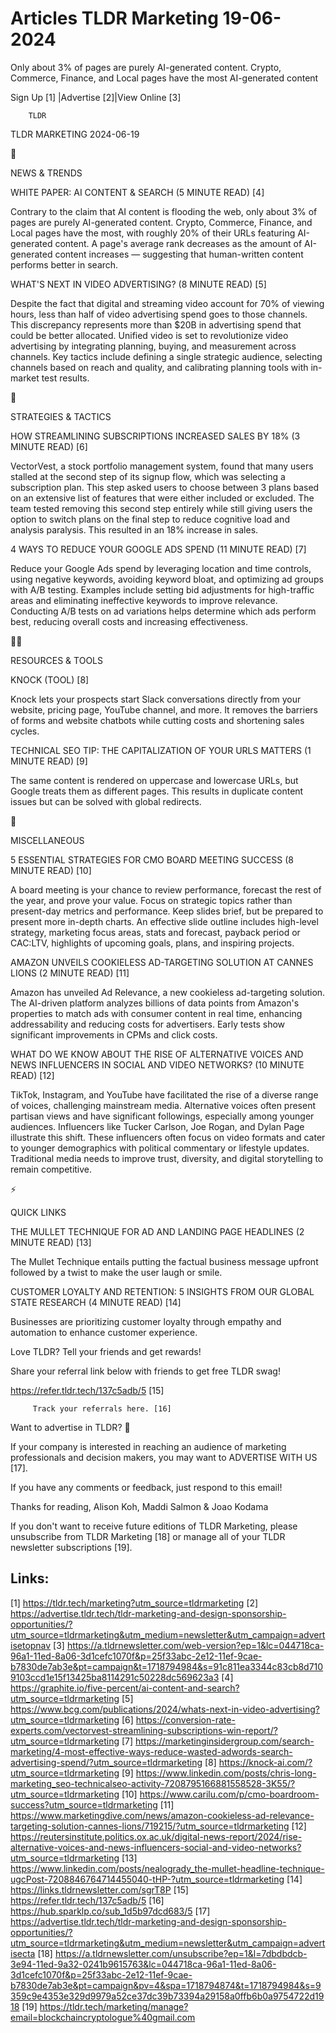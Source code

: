 # Articles TLDR Marketing 19-06-2024

Only about 3% of pages are purely AI-generated content. Crypto,
Commerce, Finance, and Local pages have the most AI-generated
content  

 Sign Up [1] |Advertise [2]|View Online [3] 

		TLDR 

TLDR MARKETING 2024-06-19

📱 

NEWS & TRENDS

 WHITE PAPER: AI CONTENT & SEARCH (5 MINUTE READ) [4] 

 Contrary to the claim that AI content is flooding the web, only about
3% of pages are purely AI-generated content. Crypto, Commerce,
Finance, and Local pages have the most, with roughly 20% of their URLs
featuring AI-generated content. A page's average rank decreases as the
amount of AI-generated content increases — suggesting that
human-written content performs better in search. 

 WHAT'S NEXT IN VIDEO ADVERTISING? (8 MINUTE READ) [5] 

 Despite the fact that digital and streaming video account for 70% of
viewing hours, less than half of video advertising spend goes to those
channels. This discrepancy represents more than $20B in advertising
spend that could be better allocated. Unified video is set to
revolutionize video advertising by integrating planning, buying, and
measurement across channels. Key tactics include defining a single
strategic audience, selecting channels based on reach and quality, and
calibrating planning tools with in-market test results. 

🚀 

STRATEGIES & TACTICS

 HOW STREAMLINING SUBSCRIPTIONS INCREASED SALES BY 18% (3 MINUTE READ)
[6] 

 VectorVest, a stock portfolio management system, found that many
users stalled at the second step of its signup flow, which was
selecting a subscription plan. This step asked users to choose between
3 plans based on an extensive list of features that were either
included or excluded. The team tested removing this second step
entirely while still giving users the option to switch plans on the
final step to reduce cognitive load and analysis paralysis. This
resulted in an 18% increase in sales. 

 4 WAYS TO REDUCE YOUR GOOGLE ADS SPEND (11 MINUTE READ) [7] 

 Reduce your Google Ads spend by leveraging location and time
controls, using negative keywords, avoiding keyword bloat, and
optimizing ad groups with A/B testing. Examples include setting bid
adjustments for high-traffic areas and eliminating ineffective
keywords to improve relevance. Conducting A/B tests on ad variations
helps determine which ads perform best, reducing overall costs and
increasing effectiveness. 

🧑‍💻 

RESOURCES & TOOLS

 KNOCK (TOOL) [8] 

 Knock lets your prospects start Slack conversations directly from
your website, pricing page, YouTube channel, and more. It removes the
barriers of forms and website chatbots while cutting costs and
shortening sales cycles. 

 TECHNICAL SEO TIP: THE CAPITALIZATION OF YOUR URLS MATTERS (1 MINUTE
READ) [9] 

 The same content is rendered on uppercase and lowercase URLs, but
Google treats them as different pages. This results in duplicate
content issues but can be solved with global redirects. 

🎁 

MISCELLANEOUS

 5 ESSENTIAL STRATEGIES FOR CMO BOARD MEETING SUCCESS (8 MINUTE READ)
[10] 

 A board meeting is your chance to review performance, forecast the
rest of the year, and prove your value. Focus on strategic topics
rather than present-day metrics and performance. Keep slides brief,
but be prepared to present more in-depth charts. An effective slide
outline includes high-level strategy, marketing focus areas, stats and
forecast, payback period or CAC:LTV, highlights of upcoming goals,
plans, and inspiring projects. 

 AMAZON UNVEILS COOKIELESS AD-TARGETING SOLUTION AT CANNES LIONS (2
MINUTE READ) [11] 

 Amazon has unveiled Ad Relevance, a new cookieless ad-targeting
solution. The AI-driven platform analyzes billions of data points from
Amazon's properties to match ads with consumer content in real time,
enhancing addressability and reducing costs for advertisers. Early
tests show significant improvements in CPMs and click costs. 

 WHAT DO WE KNOW ABOUT THE RISE OF ALTERNATIVE VOICES AND NEWS
INFLUENCERS IN SOCIAL AND VIDEO NETWORKS? (10 MINUTE READ) [12] 

 TikTok, Instagram, and YouTube have facilitated the rise of a diverse
range of voices, challenging mainstream media. Alternative voices
often present partisan views and have significant followings,
especially among younger audiences. Influencers like Tucker Carlson,
Joe Rogan, and Dylan Page illustrate this shift. These influencers
often focus on video formats and cater to younger demographics with
political commentary or lifestyle updates. Traditional media needs to
improve trust, diversity, and digital storytelling to remain
competitive. 

⚡ 

QUICK LINKS

 THE MULLET TECHNIQUE FOR AD AND LANDING PAGE HEADLINES (2 MINUTE
READ) [13] 

 The Mullet Technique entails putting the factual business message
upfront followed by a twist to make the user laugh or smile. 

 CUSTOMER LOYALTY AND RETENTION: 5 INSIGHTS FROM OUR GLOBAL STATE
RESEARCH (4 MINUTE READ) [14] 

 Businesses are prioritizing customer loyalty through empathy and
automation to enhance customer experience. 

Love TLDR? Tell your friends and get rewards!

 Share your referral link below with friends to get free TLDR swag! 

 https://refer.tldr.tech/137c5adb/5 [15] 

		 Track your referrals here. [16] 

Want to advertise in TLDR? 📰

 If your company is interested in reaching an audience of marketing
professionals and decision makers, you may want to ADVERTISE WITH US
[17]. 

 If you have any comments or feedback, just respond to this email! 

Thanks for reading, 
Alison Koh, Maddi Salmon & Joao Kodama 

If you don't want to receive future editions of TLDR Marketing, please
unsubscribe from TLDR Marketing [18] or manage all of your TLDR
newsletter subscriptions [19]. 

 

Links:
------
[1] https://tldr.tech/marketing?utm_source=tldrmarketing
[2] https://advertise.tldr.tech/tldr-marketing-and-design-sponsorship-opportunities/?utm_source=tldrmarketing&utm_medium=newsletter&utm_campaign=advertisetopnav
[3] https://a.tldrnewsletter.com/web-version?ep=1&lc=044718ca-96a1-11ed-8a06-3d1cefc1070f&p=25f33abc-2e12-11ef-9cae-b7830de7ab3e&pt=campaign&t=1718794984&s=91c811ea3344c83cb8d7109103ccd1e15f13425ba8114291c50228dc569623a3
[4] https://graphite.io/five-percent/ai-content-and-search?utm_source=tldrmarketing
[5] https://www.bcg.com/publications/2024/whats-next-in-video-advertising?utm_source=tldrmarketing
[6] https://conversion-rate-experts.com/vectorvest-streamlining-subscriptions-win-report/?utm_source=tldrmarketing
[7] https://marketinginsidergroup.com/search-marketing/4-most-effective-ways-reduce-wasted-adwords-search-advertising-spend/?utm_source=tldrmarketing
[8] https://knock-ai.com/?utm_source=tldrmarketing
[9] https://www.linkedin.com/posts/chris-long-marketing_seo-technicalseo-activity-7208795166881558528-3K55/?utm_source=tldrmarketing
[10] https://www.carilu.com/p/cmo-boardroom-success?utm_source=tldrmarketing
[11] https://www.marketingdive.com/news/amazon-cookieless-ad-relevance-targeting-solution-cannes-lions/719215/?utm_source=tldrmarketing
[12] https://reutersinstitute.politics.ox.ac.uk/digital-news-report/2024/rise-alternative-voices-and-news-influencers-social-and-video-networks?utm_source=tldrmarketing
[13] https://www.linkedin.com/posts/nealogrady_the-mullet-headline-technique-ugcPost-7208846764714455040-tHP-?utm_source=tldrmarketing
[14] https://links.tldrnewsletter.com/sgrT8P
[15] https://refer.tldr.tech/137c5adb/5
[16] https://hub.sparklp.co/sub_1d5b97dcd683/5
[17] https://advertise.tldr.tech/tldr-marketing-and-design-sponsorship-opportunities/?utm_source=tldrmarketing&utm_medium=newsletter&utm_campaign=advertisecta
[18] https://a.tldrnewsletter.com/unsubscribe?ep=1&l=7dbdbdcb-3e94-11ed-9a32-0241b9615763&lc=044718ca-96a1-11ed-8a06-3d1cefc1070f&p=25f33abc-2e12-11ef-9cae-b7830de7ab3e&pt=campaign&pv=4&spa=1718794874&t=1718794984&s=9359c9e4353e329d9979a52ce37dc39b73394a29158a0ffb6b0a9754722d1918
[19] https://tldr.tech/marketing/manage?email=blockchaincryptologue%40gmail.com